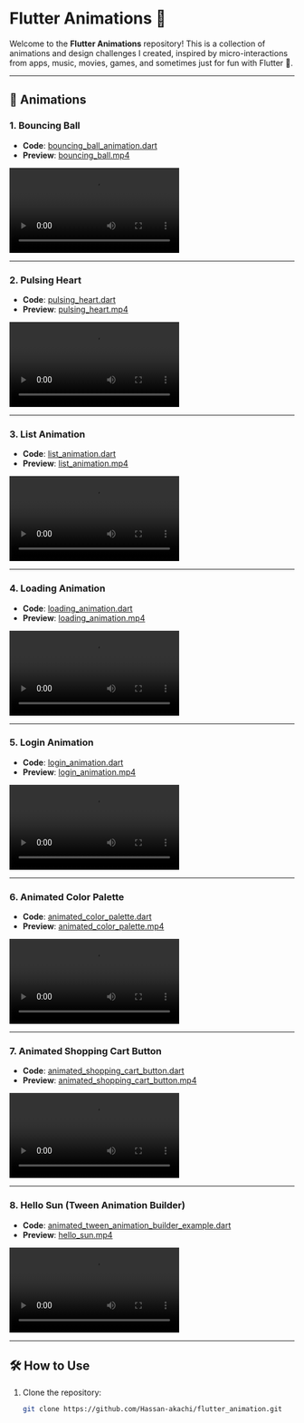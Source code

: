 # Flutter Animations 🎨

Welcome to the **Flutter Animations** repository! This is a collection of animations and design challenges I created, inspired by micro-interactions from apps, music, movies, games, and sometimes just for fun with Flutter 💙.

---

## 🚀 Animations

### 1. **Bouncing Ball**
- **Code**: [bouncing_ball_animation.dart](https://github.com/Hassan-akachi/flutter_animation/blob/master/lib/custom_painter_example/bouncing_ball_animation.dart)
- **Preview**: [bouncing_ball.mp4](https://github.com/Hassan-akachi/flutter_animation/blob/master/sample/bouncing%20ball.mp4)

![Bouncing Ball](https://user-images.githubusercontent.com/65209850/226941047-f857fb07-422c-43fd-b84c-856724a24cfb.mp4)

---

### 2. **Pulsing Heart**
- **Code**: [pulsing_heart.dart](https://github.com/Hassan-akachi/flutter_animation/blob/master/lib/custom_painter_example/pulsing_heart.dart)
- **Preview**: [pulsing_heart.mp4](https://github.com/Hassan-akachi/flutter_animation/blob/master/sample/pulsing%20heart.mp4)

![Pulsing Heart](https://github.com/Hassan-akachi/flutter_animation/blob/master/sample/pulsing%20heart.mp4)

---

### 3. **List Animation**
- **Code**: [list_animation.dart](https://github.com/Hassan-akachi/flutter_animation/blob/master/lib/explicit_examples/list_animation.dart)
- **Preview**: [list_animation.mp4](https://github.com/Hassan-akachi/flutter_animation/blob/master/sample/lost%20animation.mp4)

![List Animation](https://github.com/Hassan-akachi/flutter_animation/blob/master/sample/lost%20animation.mp4)

---

### 4. **Loading Animation**
- **Code**: [loading_animation.dart](https://github.com/Hassan-akachi/flutter_animation/blob/master/lib/explicit_examples/loading_animation.dart)
- **Preview**: [loading_animation.mp4](https://github.com/Hassan-akachi/flutter_animation/blob/master/sample/loader%20animation.mp4)

![Loading Animation](https://github.com/Hassan-akachi/flutter_animation/blob/master/sample/loader%20animation.mp4)

---

### 5. **Login Animation**
- **Code**: [login_animation.dart](https://github.com/Hassan-akachi/flutter_animation/blob/master/lib/explicit_examples/login_animation.dart)
- **Preview**: [login_animation.mp4](https://github.com/Hassan-akachi/flutter_animation/blob/master/sample/login%20transition.mp4)

![Login Animation](https://github.com/Hassan-akachi/flutter_animation/blob/master/sample/login%20transition.mp4)

---

### 6. **Animated Color Palette**
- **Code**: [animated_color_palette.dart](https://github.com/Hassan-akachi/flutter_animation/blob/master/lib/implicit_examples/animated_color_pallete.dart)
- **Preview**: [animated_color_palette.mp4](https://github.com/Hassan-akachi/flutter_animation/blob/master/sample/generate%20palette.mp4)

![Animated Color Palette](https://github.com/Hassan-akachi/flutter_animation/blob/master/sample/generate%20palette.mp4)

---

### 7. **Animated Shopping Cart Button**
- **Code**: [animated_shopping_cart_button.dart](https://github.com/Hassan-akachi/flutter_animation/blob/master/lib/implicit_examples/animated_shopping_cart_button.dart)
- **Preview**: [animated_shopping_cart_button.mp4](https://github.com/Hassan-akachi/flutter_animation/blob/master/sample/button%20transition.mp4)

![Animated Shopping Cart Button](https://github.com/Hassan-akachi/flutter_animation/blob/master/sample/button%20transition.mp4)

---

### 8. **Hello Sun (Tween Animation Builder)**
- **Code**: [animated_tween_animation_builder_example.dart](https://github.com/Hassan-akachi/flutter_animation/blob/master/lib/implicit_examples/animated_tween_animation_builder_example.dart)
- **Preview**: [hello_sun.mp4](https://github.com/Hassan-akachi/flutter_animation/blob/master/sample/hello%20sun.mp4)

![Hello Sun](https://github.com/Hassan-akachi/flutter_animation/blob/master/sample/hello%20sun.mp4)

---

## 🛠 How to Use
1. Clone the repository:
   ```bash
   git clone https://github.com/Hassan-akachi/flutter_animation.git
